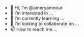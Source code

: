 - 👋 Hi, I’m @ameryamnour
- 👀 I’m interested in ...
- 🌱 I’m currently learning ...
- 💞️ I’m looking to collaborate on ...
- 📫 How to reach me ...

<!---
ameryamnour/ameryamnour is a ✨ special ✨ repository because its `README.md` (this file) appears on your GitHub profile.
You can click the Preview link to take a look at your changes.
--->
